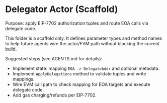 # Delegator Actor (Scaffold)

Purpose: apply EIP-7702 authorization tuples and route EOA calls via delegate code.

This folder is a scaffold only. It defines parameter types and method names to help
future agents wire the actor/FVM path without blocking the current build.

Suggested steps (see AGENTS.md for details):
- Implement state: mapping `EOA -> DelegateAddr` and optional metadata.
- Implement `ApplyDelegations` method to validate tuples and write mappings.
- Wire EVM call path to check mapping for EOA targets and execute delegate code.
- Add gas charging/refunds per EIP-7702.

